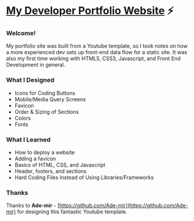 # <a href="https://www.cameron-nagle.dev">My Developer Portfolio Website</a> ⚡️

### Welcome!
My portfolio site was built from a Youtube template, so I took notes on how a more experienced dev sets up front-end data flow for a static site. It was also my first time working with HTML5, CSS3, Javascript, and Front End Development in general.

### What I Designed
- Icons for Coding Buttons
- Mobile/Media Query Screens
- Favicon
- Order & Sizing of Sections
- Colors
- Fonts

### What I Learned
- How to deploy a website
- Adding a favicon
- Basics of HTML, CSS, and Javascript
- Header, footers, and sections
- Hard Coding Files Instead of Using Libraries/Frameworks


### Thanks
Thanks to **Ade-mir** - [https://github.com/Ade-mir](https://github.com/Ade-mir) for designing this fantastic Youtube template.

